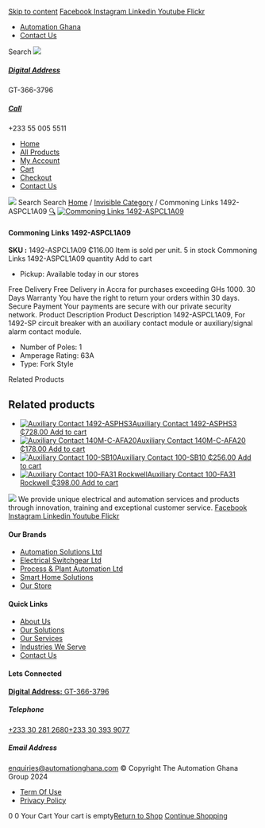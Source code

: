 [Skip to content](https://store.automationghana.com/product/commoning-links-1492-aspcl1a09/#content)
[ Facebook ](https://www.facebook.com/automationgh/) [ Instagram ](https://www.instagram.com/automationgh/) [ Linkedin ](https://www.linkedin.com/company/the-automation-ghana-limited/) [ Youtube ](https://www.youtube.com/channel/UCurrRDUSm5oIW39VXjn1u0w) [ Flickr ](https://www.flickr.com/photos/181794037@N07/)
  * [ Automation Ghana ](https://automationghana.com)
  * [ Contact Us ](https://store.automationghana.com/contact/)


Search
[ ![](https://store.automationghana.com/wp-content/uploads/2024/04/Website-TAGG-Logo-BLUE.png) ](https://store.automationghana.com/)
[ ](https://maps.app.goo.gl/m4xeaagWCNbLk4jM6)
#####  [ Digital Address ](https://maps.app.goo.gl/m4xeaagWCNbLk4jM6)
GT-366-3796 
[ ](tel:+233550055511)
#####  [ Call ](tel:+233550055511)
+233 55 005 5511 
  * [Home](https://store.automationghana.com/)
  * [All Products](https://store.automationghana.com/shop/)
  * [My Account](https://store.automationghana.com/my-account/)
  * [Cart](https://store.automationghana.com/cart/)
  * [Checkout](https://store.automationghana.com/checkout/)
  * [Contact Us](https://store.automationghana.com/contact/)


[![](https://store.automationghana.com/wp-content/uploads/2024/04/AutomationGhana_logo_white.png)](https://store.automationghana.com)
Search
Search
[Home](https://store.automationghana.com) / [Invisible Category](https://store.automationghana.com/product-category/invisible-category/) / Commoning Links 1492-ASPCL1A09
[🔍](https://store.automationghana.com/product/commoning-links-1492-aspcl1a09/)
[![Commoning Links 1492-ASPCL1A09](https://store.automationghana.com/wp-content/uploads/2020/12/1492-ASPCL1A09.jpg)](https://store.automationghana.com/wp-content/uploads/2020/12/1492-ASPCL1A09.jpg)
####  Commoning Links 1492-ASPCL1A09 
**SKU :** 1492-ASPCL1A09 
₵116.00
Item is sold per unit.
5 in stock
Commoning Links 1492-ASPCL1A09 quantity
Add to cart
  * Pickup: Available today in our stores


Free Delivery 
Free Delivery in Accra for purchases exceeding GHs 1000. 
30 Days Warranty 
You have the right to return your orders within 30 days. 
Secure Payment 
Your payments are secure with our private security network. 
Product Description
Product Description
1492-ASPCL1A09, For 1492-SP circuit breaker with an auxiliary contact module or auxiliary/signal alarm contact module. 
  * Number of Poles: 1
  * Amperage Rating: 63A
  * Type: Fork Style


Related Products 
## Related products
  * [![Auxiliary Contact 1492-ASPHS3](https://store.automationghana.com/wp-content/uploads/2020/12/1492-ASPHS3-300x300.jpg)Auxiliary Contact 1492-ASPHS3 ₵728.00 ](https://store.automationghana.com/product/auxiliary-contact-1492-asphs3/)
[Add to cart](https://store.automationghana.com/product/commoning-links-1492-aspcl1a09/?add-to-cart=2969)
  * [![Auxiliary Contact 140M-C-AFA20](https://store.automationghana.com/wp-content/uploads/2020/12/140M-C-AFA20-300x300.jpg)Auxiliary Contact 140M-C-AFA20 ₵178.00 ](https://store.automationghana.com/product/auxiliary-contact-140m-c-afa20/)
[Add to cart](https://store.automationghana.com/product/commoning-links-1492-aspcl1a09/?add-to-cart=2961)
  * [![Auxiliary Contact 100-SB10](https://store.automationghana.com/wp-content/uploads/2020/11/Auxilliary-Contact-300x300.jpg)Auxiliary Contact 100-SB10 ₵256.00 ](https://store.automationghana.com/product/auxiliary-contact-100-sb10/)
[Add to cart](https://store.automationghana.com/product/commoning-links-1492-aspcl1a09/?add-to-cart=2952)
  * [![Auxiliary Contact 100-FA31 Rockwell](https://store.automationghana.com/wp-content/uploads/2020/11/Auxilliary-Contact-Block-100-FA31.jpg)Auxiliary Contact 100-FA31 Rockwell ₵398.00 ](https://store.automationghana.com/product/auxiliary-contact-100-fa31-rockwell/)
[Add to cart](https://store.automationghana.com/product/commoning-links-1492-aspcl1a09/?add-to-cart=2937)


![](https://store.automationghana.com/wp-content/uploads/2024/04/AutomationGhana_logo_white.png)
We provide unique electrical and automation services and products through innovation, training and exceptional customer service.
[ Facebook ](https://www.facebook.com/automationgh/) [ Instagram ](https://www.instagram.com/automationgh/) [ Linkedin ](https://www.linkedin.com/company/the-automation-ghana-limited/) [ Youtube ](https://www.youtube.com/channel/UCurrRDUSm5oIW39VXjn1u0w) [ Flickr ](https://www.flickr.com/photos/181794037@N07/)
#### Our Brands
  * [ Automation Solutions Ltd ](https://store.automationghana.com/product/commoning-links-1492-aspcl1a09/)
  * [ Electrical Switchgear Ltd ](https://store.automationghana.com/product/commoning-links-1492-aspcl1a09/)
  * [ Process & Plant Automation Ltd ](https://store.automationghana.com/product/commoning-links-1492-aspcl1a09/)
  * [ Smart Home Solutions ](https://store.automationghana.com/product/commoning-links-1492-aspcl1a09/)
  * [ Our Store ](https://store.automationghana.com/product/commoning-links-1492-aspcl1a09/)


#### Quick Links
  * [ About Us ](https://store.automationghana.com/product/commoning-links-1492-aspcl1a09/)
  * [ Our Solutions ](https://store.automationghana.com/product/commoning-links-1492-aspcl1a09/)
  * [ Our Services ](https://store.automationghana.com/product/commoning-links-1492-aspcl1a09/)
  * [ Industries We Serve ](https://store.automationghana.com/product/commoning-links-1492-aspcl1a09/)
  * [ Contact Us ](https://store.automationghana.com/product/commoning-links-1492-aspcl1a09/)


#### Lets Connected
[**Digital Address:** GT-366-3796](https://maps.app.goo.gl/m4xeaagWCNbLk4jM6)
#####  Telephone 
[ +233 30 281 2680](tel:+233302812680)[+233 30 393 9077](https://store.automationghana.com/product/commoning-links-1492-aspcl1a09/+233303939077)
#####  Email Address 
enquiries@automationghana.com 
© Copyright The Automation Ghana Group 2024
  * [ Term Of Use ](https://store.automationghana.com/product/commoning-links-1492-aspcl1a09/)
  * [ Privacy Policy ](https://store.automationghana.com/product/commoning-links-1492-aspcl1a09/)


0
0
Your Cart
Your cart is empty[Return to Shop](https://store.automationghana.com/shop/)
[Continue Shopping](https://store.automationghana.com/product/commoning-links-1492-aspcl1a09/)

